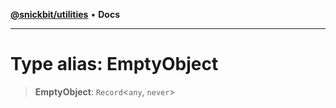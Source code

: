 [**@snickbit/utilities**](../README.md) • **Docs**

***

# Type alias: EmptyObject

> **EmptyObject**: `Record`\<`any`, `never`\>

